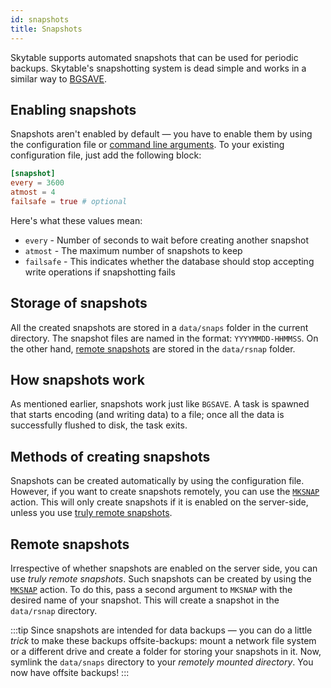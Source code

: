 ```yaml
---
id: snapshots
title: Snapshots
---
```


Skytable supports automated snapshots that can be used for periodic backups.
Skytable's snapshotting system is dead simple and works in a similar way to [BGSAVE](persistence).

## Enabling snapshots

Snapshots aren't enabled by default &mdash; you have to enable them by using the configuration file or [command line arguments](config-cmd). To your existing configuration file, just add the following block:

```toml
[snapshot]
every = 3600
atmost = 4
failsafe = true # optional
```

Here's what these values mean:

- `every` - Number of seconds to wait before creating another snapshot
- `atmost` - The maximum number of snapshots to keep
- `failsafe` - This indicates whether the database should stop accepting write operations if
  snapshotting fails

## Storage of snapshots

All the created snapshots are stored in a `data/snaps` folder in the current directory.
The snapshot files are named in the format: `YYYYMMDD-HHMMSS`. On the other hand,
[remote snapshots](#remote-snapshots) are stored in the `data/rsnap` folder.

## How snapshots work

As mentioned earlier, snapshots work just like `BGSAVE`. A task is spawned that starts encoding
(and writing data) to a file; once all the data is successfully flushed to disk, the task exits.

## Methods of creating snapshots

Snapshots can be created automatically by using the configuration file. However, if you want to create snapshots remotely, you can use the [ `MKSNAP` ](actions/mksnap) action. This will only
create snapshots if it is enabled on the server-side, unless you use
[truly remote snapshots](#remote-snapshots).

## Remote snapshots

Irrespective of whether snapshots are enabled on the server side, you can use _truly remote snapshots_.
Such snapshots can be created by using the [`MKSNAP`](actions/mksnap) action. To do this,
pass a second argument to `MKSNAP` with the desired name of your snapshot. This will create
a snapshot in the `data/rsnap` directory.

:::tip
Since snapshots are intended for data backups &mdash; you can do a little _trick_ to make these
backups offsite-backups: mount a network file system or a different drive and create a folder
for storing your snapshots in it. Now, symlink the `data/snaps` directory to your
_remotely mounted directory_. You now have offsite backups!
:::
